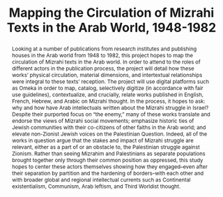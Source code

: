 ---
pid: g2022zohar
done: true
title: Mapping the Circulation of Mizrahi Texts in the Arab World, 1948-1982
category: Grad Fellowship Project
tags:
- spatial-humanities
cohort_year: '2022'
abstract: 'Looking at a number of publications from research institutes and publishing
  houses in the Arab world from 1948 to 1982, this project hopes to map the circulation
  of Mizrahi texts in the Arab world. In order to attend to the roles of different
  actors in the publication process, the project will detail how these works’ physical
  circulation, material dimensions, and intertextual relationships were integral to
  these texts’ reception. The project will use digital platforms such as Omeka in
  order to map, catalog, selectively digitize (in accordance with fair use guidelines),
  contextualize, and crucially, relate works published in English, French, Hebrew,
  and Arabic on Mizrahi thought. In the process, it hopes to ask: why and how have
  Arab intellectuals written about the Mizrahi struggle in Israel? Despite their purported
  focus on “the enemy,” many of these works translate and endorse the views of Mizrahi
  social movements; emphasize historic ties of Jewish communities with their co-citizens
  of other faiths in the Arab world; and elevate non-Zionist Jewish voices on the
  Palestinian Question. Indeed, all of the works in question argue that the stakes
  and impact of Mizrahi struggle are relevant, either as a part of or an obstacle
  to, the Palestinian struggle against Zionism. Rather than seeing Mizrahim and Palestinians
  as separate populations brought together only through their common position as oppressed,
  this study hopes to center these actors themselves showing how they engaged–even
  after their separation by partition and the hardening of borders–with each other
  and with broader global and regional intellectual currents such as Continental existentialism,
  Communism, Arab leftism, and Third Worldist thought.'
pis:
- zohar
image: /media/projects/g2022zohar.jpg
original_img: https://drive.google.com/open?id=1pSYt5Rw1FCpnVOQTXtQcqcyhvZGZuQoS
order: '046'
layout: project
---